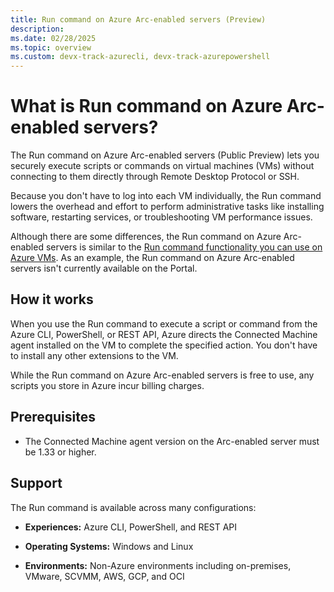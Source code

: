 ```yaml
---
title: Run command on Azure Arc-enabled servers (Preview)
description: 
ms.date: 02/28/2025
ms.topic: overview
ms.custom: devx-track-azurecli, devx-track-azurepowershell
---
```


# What is Run command on Azure Arc-enabled servers?

The Run command on Azure Arc-enabled servers (Public Preview) lets you securely execute scripts or commands on virtual machines (VMs) without connecting to them directly through Remote Desktop Protocol or SSH. 

Because you don't have to log into each VM individually, the Run command lowers the overhead and effort to perform administrative tasks like installing software, restarting services, or troubleshooting VM performance issues.   

Although there are some differences, the Run command on Azure Arc-enabled servers is similar to the [Run command functionality you can use on Azure VMs](./azure/virtual-machines/run-command-overview). As an example, the Run command on Azure Arc-enabled servers isn't currently available on the Portal.

## How it works

When you use the Run command to execute a script or command from the Azure CLI, PowerShell, or REST API, Azure directs the Connected Machine agent installed on the VM to complete the specified action. You don't have to install any other extensions to the VM.

While the Run command on Azure Arc-enabled servers is free to use, any scripts you store in Azure incur billing charges. 

## Prerequisites

- The Connected Machine agent version on the Arc-enabled server must be 1.33 or higher.


## Support

The Run command is available across many configurations: 

- **Experiences:** Azure CLI, PowerShell, and REST API

- **Operating Systems:** Windows and Linux

- **Environments:** Non-Azure environments including on-premises, VMware, SCVMM, AWS, GCP, and OCI  



